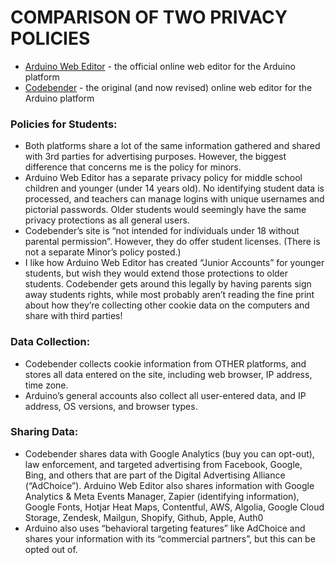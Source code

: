 # COMPARISON OF TWO PRIVACY POLICIES

* [Arduino Web Editor](https://www.arduino.cc/en/privacy-policy) - the official online web editor for the Arduino platform
* [Codebender](https://codebender.cc/static/privacy_policy#:~:text=PERSONAL%20INFORMATION%20WE%20COLLECT,are%20installed%20on%20your%20device.) - the original (and now revised) online web editor for the Arduino platform

### Policies for Students:
* Both platforms share a lot of the same information gathered and shared with 3rd parties for advertising purposes.  However, the biggest difference that concerns me is the policy for minors.
* Arduino Web Editor has a separate privacy policy for middle school children and younger (under 14 years old).  No identifying student data is processed, and teachers can manage logins with unique usernames and pictorial passwords.  Older students would seemingly have the same privacy protections as all general users.
* Codebender’s site is “not intended for individuals under 18 without parental permission”.  However, they do offer  student licenses.  (There is not a separate Minor’s policy posted.)
* I like how Arduino Web Editor has created “Junior Accounts” for younger students, but wish they would extend those protections to older students.  Codebender gets around this legally by having parents sign away students rights, while most probably aren’t reading the fine print about how they’re collecting other cookie data on the computers and share with third parties!


### Data Collection:
* Codebender collects cookie information from OTHER platforms, and stores all data entered on the site, including web browser, IP address, time zone.
* Arduino’s general accounts also collect all user-entered data, and IP address, OS versions, and browser types.

### Sharing Data:
* Codebender shares data with Google Analytics (buy you can opt-out), law enforcement, and targeted advertising from Facebook, Google, Bing, and others that are part of the Digital Advertising Alliance (“AdChoice”).
Arduino Web Editor also shares information with Google Analytics & Meta Events Manager, Zapier (identifying information), Google Fonts, Hotjar Heat Maps, Contentful, AWS, Algolia, Google Cloud Storage, Zendesk, Mailgun, Shopify, Github, Apple, Auth0
* Arduino also uses “behavioral targeting features” like AdChoice and shares your information with its “commercial partners”, but this can be opted out of.

